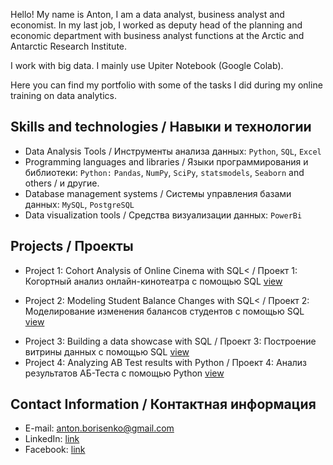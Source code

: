 Hello! My name is Anton, I am a data analyst, business analyst and economist. In my last job, I worked as deputy head of the planning and economic department with business analyst functions at the Arctic and Antarctic Research Institute.

I work with big data. I mainly use Upiter Notebook (Google Colab).

Here you can find my portfolio with some of the tasks I did during my online training on data analytics.


## Skills and technologies / Навыки и технологии
- Data Analysis Tools / Инструменты анализа данных: ``Python``, ``SQL``, ``Excel`` 
- Programming languages and libraries / Языки программирования и библиотеки: ``Python:`` ``Pandas``, ``NumPy``, ``SciPy``, ``statsmodels``, ``Seaborn`` and others / и другие.
- Database management systems / Системы управления базами данных: ``MySQL``, ``PostgreSQL``
- Data visualization tools / Средства визуализации данных: ``PowerBi``

## Projects / Проекты
* Project 1: Cohort Analysis of Online Cinema with SQL< / Проект 1: Когортный анализ онлайн-кинотеатра с помощью SQL  [view](https://github.com/ozanton/dtsc/blob/main/SQL_cohort.txt)</p> </p>
* Project 2: Modeling Student Balance Changes with SQL< /  Проект 2: Моделирование изменения балансов студентов с помощью SQL [view](https://github.com/ozanton/dtsc/blob/main/SQL_balance.txt)</p> 
* Project 3: Building a data showcase with SQL / Проект 3: Построение витрины данных с помощью SQL [view](https://github.com/ozanton/dtsc/blob/main/SQL_data_showcase.txt)
* Project 4: Analyzing AB Test results with Python / Проект 4: Анализ результатов АБ-Тестa с помощью Python [view](https://github.com/ozanton/dtsc/blob/main/Analyzing_ABTest_results.ipynb)

## Contact Information / Контактная информация
- E-mail: anton.borisenko@gmail.com
- LinkedIn: [link](https://www.linkedin.com/in/anton-borisenko-59a7b51/)
- Facebook: [link](https://www.facebook.com/borisenko.anton.7) 
